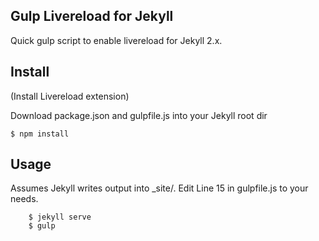 Gulp Livereload for Jekyll
-----
Quick gulp script to enable livereload for Jekyll 2.x.

## Install
(Install Livereload extension)

Download package.json and gulpfile.js into your Jekyll root dir


    $ npm install

## Usage
Assumes Jekyll writes output into _site/. Edit Line 15 in gulpfile.js to your needs.

		$ jekyll serve
		$ gulp
